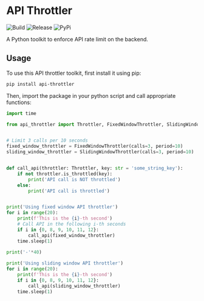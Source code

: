 API Throttler
=============

![Build](https://github.com/berknology/api-throttler/workflows/Build/badge.svg)
![Release](https://github.com/berknology/api-throttler/workflows/Release/badge.svg)
![PyPi](https://img.shields.io/pypi/v/api-throttler.svg)


A Python toolkit to enforce API rate limit on the backend.


Usage
--------
To use this API throttler toolkit, first install it using pip:
```bash
pip install api-throttler
```

Then, import the package in your python script and call appropriate functions:

```python
import time

from api_throttler import Throttler, FixedWindowThrottler, SlidingWindowThrottler


# Limit 3 calls per 10 seconds
fixed_window_throttler = FixedWindowThrottler(calls=3, period=10)
sliding_window_throttler = SlidingWindowThrottler(calls=3, period=10)


def call_api(throttler: Throttler, key: str = 'some_string_key'):
    if not throttler.is_throttled(key):
        print('API call is NOT throttled')
    else:
        print('API call is throttled')


print('Using fixed window API throttler')
for i in range(20):
    print(f'This is the {i}-th second')
    # Call API in the following i-th seconds
    if i in {0, 8, 9, 10, 11, 12}:
        call_api(fixed_window_throttler)
    time.sleep(1)
    
print('-'*40)

print('Using sliding window API throttler')
for i in range(20):
    print(f'This is the {i}-th second')
    if i in {0, 8, 9, 10, 11, 12}:
        call_api(sliding_window_throttler)
    time.sleep(1)
```
